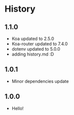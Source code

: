 # History

## 1.1.0

- Koa updated to 2.5.0
- Koa-router updated to 7.4.0
- dotenv updated to 5.0.0
- adding history.md :D

## 1.0.1

- Minor dependencies update

## 1.0.0

- Hello!
